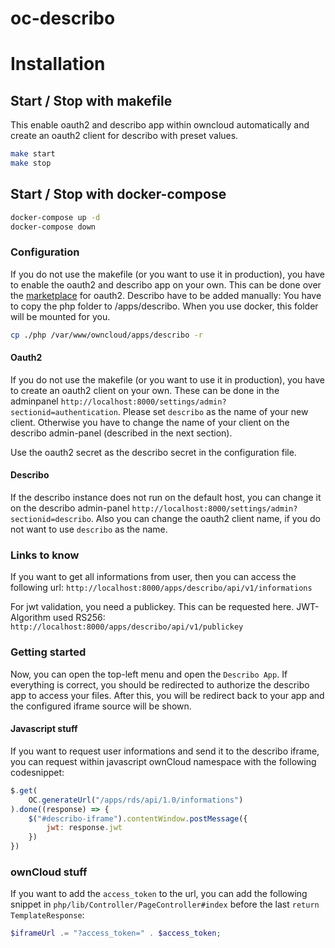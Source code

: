 # oc-describo

# Installation

## Start / Stop with makefile

This enable oauth2 and describo app within owncloud automatically and create an oauth2 client for describo with preset values.

```bash
make start
make stop
```

## Start / Stop with docker-compose
```bash
docker-compose up -d
docker-compose down
```

### Configuration

If you do not use the makefile (or you want to use it in production), you have to enable the oauth2 and describo app on your own.
This can be done over the [marketplace](https://doc.owncloud.com/server/admin_manual/configuration/server/security/oauth2.html#installation) for oauth2. Describo have to be added manually: You have to copy the php folder to /apps/describo. When you use docker, this folder will be mounted for you.

```bash
cp ./php /var/www/owncloud/apps/describo -r
```

#### Oauth2

If you do not use the makefile (or you want to use it in production), you have to create an oauth2 client on your own.
These can be done in the adminpanel `http://localhost:8000/settings/admin?sectionid=authentication`. Please set `describo` as the name of your new client. Otherwise you have to change the name of your client on the describo admin-panel (described in the next section).

Use the oauth2 secret as the describo secret in the configuration file.

#### Describo

If the describo instance does not run on the default host, you can change it on the describo admin-panel `http://localhost:8000/settings/admin?sectionid=describo`. Also you can change the oauth2 client name, if you do not want to use `describo` as the name.

### Links to know

If you want to get all informations from user, then you can access the following url:
`http://localhost:8000/apps/describo/api/v1/informations`

For jwt validation, you need a publickey. This can be requested here. JWT-Algorithm used RS256:
`http://localhost:8000/apps/describo/api/v1/publickey`

### Getting started

Now, you can open the top-left menu and open the `Describo App`. If everything is correct, you should be redirected to authorize the describo app to access your files. After this, you will be redirect back to your app and the configured iframe source will be shown.

#### Javascript stuff

If you want to request user informations and send it to the describo iframe, you can request within javascript ownCloud namespace with the following codesnippet:

```javascript
$.get(
	OC.generateUrl("/apps/rds/api/1.0/informations")
).done((response) => {
	$("#describo-iframe").contentWindow.postMessage({
        jwt: response.jwt
    })
})
```

### ownCloud stuff

If you want to add the `access_token` to the url, you can add the following snippet in `php/lib/Controller/PageController#index` before the last `return TemplateResponse`:

```php
$iframeUrl .= "?access_token=" . $access_token;
```